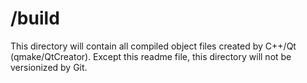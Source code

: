 # /build
This directory will contain all compiled object files created by C++/Qt (qmake/QtCreator). Except this readme file, this directory will not be versionized by Git.
